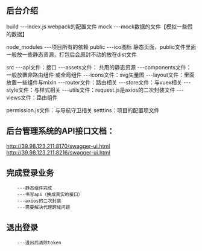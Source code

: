 ## 后台介绍
build
    ---index.js webpack的配置文件
mock
    ---mock数据的文件【模拟一些假的数据】

node_modules
    ---项目所有的依赖
public
    ---ico图标 静态页面，public文件里面一般放一些静态资源，打包后会原封不动的放在dist文件

src
    ---api文件：接口
    ---assets文件： 共用的静态资源
    ---components文件：一般放置非路由组件 或全局组件
    ---icons文件：svg矢量图
    ---layout文件：里面放置一些组件与mixin
    ---router文件：路由相关
    ---store文件：与vuex相关
    ---style文件：与样式相关
    ---utils文件：request.js是axios的二次封装文件
    ---views文件：路由组件

permission.js文件：与导航守卫相关
setttins：项目的配置项文件



## 后台管理系统的API接口文档：
http://39.98.123.211:8170/swagger-ui.html
http://39.98.123.211:8216/swagger-ui.html

## 完成登录业务
        ---静态组件完成
        ---书写api（换成真实的接口）
        ---axios的二次封装
        ---需要解决代理跨域问题

##  退出登录
        ---退出后清除token
